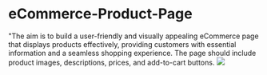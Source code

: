 # eCommerce-Product-Page
"The aim is to build a user-friendly and visually appealing eCommerce page that displays products effectively, providing customers with essential information and a seamless shopping experience. The page should include product images, descriptions, prices, and add-to-cart buttons.
<img src="tshirt kala.wenp">
